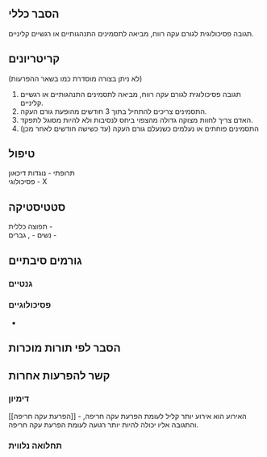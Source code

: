 ## הסבר כללי 
תגובה פסיכולוגית לגורם עקה רווח, מביאה לתסמינים התנהגותיים או רגשיים קליניים.

## קריטריונים
(לא ניתן בצורה מוסדרת כמו בשאר ההפרעות)
1. תגובה פסיכולוגית לגורם עקה רווח, מביאה לתסמינים התנהגותיים או רגשיים קליניים.
2. התסמינים צריכים להתחיל בתוך 3 חודשים מהופעת גורם העקה.
3. האדם צריך לחוות מצוקה גדולה מהצפוי ביחס לנסיבות ולא להיות מסוגל לתפקד.
4. התסמינים פוחתים או נעלמים כשנעלם גורם העקה (עד כשישה חודשים לאחר מכן)
## טיפול
תרופתי - נוגדות דיכאון  
פסיכולוגי - X

## סטטיסטיקה
תפוצה כללית -    
נשים - , גברים - 
## גורמים סיבתיים
### גנטיים
### פסיכולוגיים
* 
## הסבר לפי תורות מוכרות


## קשר להפרעות אחרות

### דימיון
[[הפרעת עקה חריפה]] - האירוע הוא אירוע יותר קליל לעומת הפרעת עקה חריפה, והתגובה אליו יכולה להיות יותר רגועה לעומת הפרעת עקה חריפה.
### תחלואה נלווית
